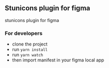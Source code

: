 ## Stunicons plugin for figma

stunicons plugin for figma 

### For developers 

 - clone the project
 - run `yarn install`
 - run `yarn watch`
 - then import manifest in your figma local app